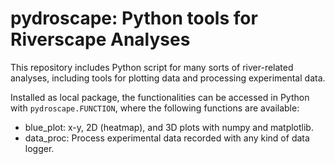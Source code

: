 # pydroscape: Python tools for Riverscape Analyses
This repository includes Python script for many sorts of river-related analyses, including tools for plotting data and processing experimental data.

Installed as local package, the functionalities can be accessed in Python with `pydroscape.FUNCTION`, where the following functions are available:

* blue_plot: x-y, 2D (heatmap), and 3D plots with numpy and matplotlib.
* data_proc: Process experimental data recorded with any kind of data logger.
